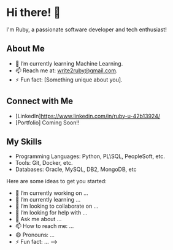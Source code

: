 # Hi there! 👋
I'm Ruby, a passionate software developer and tech enthusiast!

## About Me
- 🌱 I’m currently learning Machine Learning.
- 📫 Reach me at: write2ruby@gmail.com.
- ⚡ Fun fact: [Something unique about you].

## Connect with Me
- [LinkedIn]https://www.linkedin.com/in/ruby-u-42b13924/
- [Portfolio] Coming Soon!!

## My Skills
- Programming Languages: Python, PL\SQL, PeopleSoft, etc.
- Tools: Git, Docker, etc.
- Databases: Oracle, MySQL, DB2, MongoDB, etc


Here are some ideas to get you started:

- 🔭 I’m currently working on ...
- 🌱 I’m currently learning ...
- 👯 I’m looking to collaborate on ...
- 🤔 I’m looking for help with ...
- 💬 Ask me about ...
- 📫 How to reach me: ...
- 😄 Pronouns: ...
- ⚡ Fun fact: ...
-->
